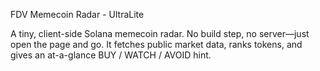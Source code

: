 FDV Memecoin Radar - UltraLite

A tiny, client-side Solana memecoin radar. No build step, no server—just open the page and go. It fetches public market data, ranks tokens, and gives an at-a-glance BUY / WATCH / AVOID hint.